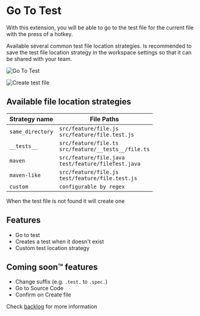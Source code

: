 # Go To Test

With this extension, you will be able to go to the test file for the current file with the press of a hotkey.

Available several common test file location strategies. Is recommended to save the test file location strategy in the workspace settings so that it can be shared with your team.

![Go To Test](https://user-images.githubusercontent.com/1834409/177147936-7ac1b70f-a45e-4886-9dfc-9867f2f36146.gif)

![Create test file](https://user-images.githubusercontent.com/1834409/177147978-0b0c8658-e5fb-4ba5-afcf-985d2340a81a.gif)


## Available file location strategies

| Strategy name    | File Paths                                               |
| ---------------- | -------------------------------------------------------- |
| `same_directory` | `src/feature/file.js`<br>`src/feature/file.test.js`      |
| `__tests__`      | `src/feature/file.ts`<br>`src/feature/__tests__/file.ts` |
| `maven`          | `src/feature/file.java`<br>`test/feature/fileTest.java`  |
| `maven-like`     | `src/feature/file.js`<br>`test/feature/file.test.js`     |
| `custom`         | `configurable by regex`                                  |

When the test file is not found it will create one

## Features

- Go to test
- Creates a test when it doesn't exist
- Custom test location strategy

## Coming soon™ features

- Change suffix (e.g. `.test.` to `.spec.`)
- Go to Source Code
- Confirm on Create file

Check [backlog](https://github.com/danyg/go-to-test/projects/1) for more information
